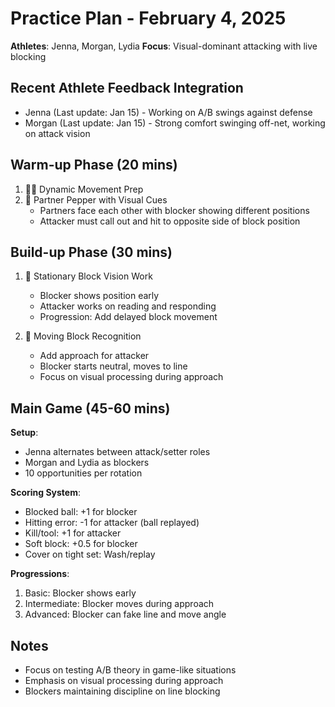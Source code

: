 # Practice Plan - February 4, 2025
**Athletes**: Jenna, Morgan, Lydia
**Focus**: Visual-dominant attacking with live blocking

## Recent Athlete Feedback Integration
- Jenna (Last update: Jan 15) - Working on A/B swings against defense
- Morgan (Last update: Jan 15) - Strong comfort swinging off-net, working on attack vision

## Warm-up Phase (20 mins)
1. 🏃‍♀️ Dynamic Movement Prep
2. 🎯 Partner Pepper with Visual Cues
   - Partners face each other with blocker showing different positions
   - Attacker must call out and hit to opposite side of block position
   
## Build-up Phase (30 mins)
1. 🔄 Stationary Block Vision Work
   - Blocker shows position early
   - Attacker works on reading and responding
   - Progression: Add delayed block movement

2. 🏐 Moving Block Recognition
   - Add approach for attacker
   - Blocker starts neutral, moves to line
   - Focus on visual processing during approach

## Main Game (45-60 mins)
**Setup**: 
- Jenna alternates between attack/setter roles
- Morgan and Lydia as blockers
- 10 opportunities per rotation

**Scoring System**:
- Blocked ball: +1 for blocker
- Hitting error: -1 for attacker (ball replayed)
- Kill/tool: +1 for attacker
- Soft block: +0.5 for blocker
- Cover on tight set: Wash/replay

**Progressions**:
1. Basic: Blocker shows early
2. Intermediate: Blocker moves during approach
3. Advanced: Blocker can fake line and move angle

## Notes
- Focus on testing A/B theory in game-like situations
- Emphasis on visual processing during approach
- Blockers maintaining discipline on line blocking